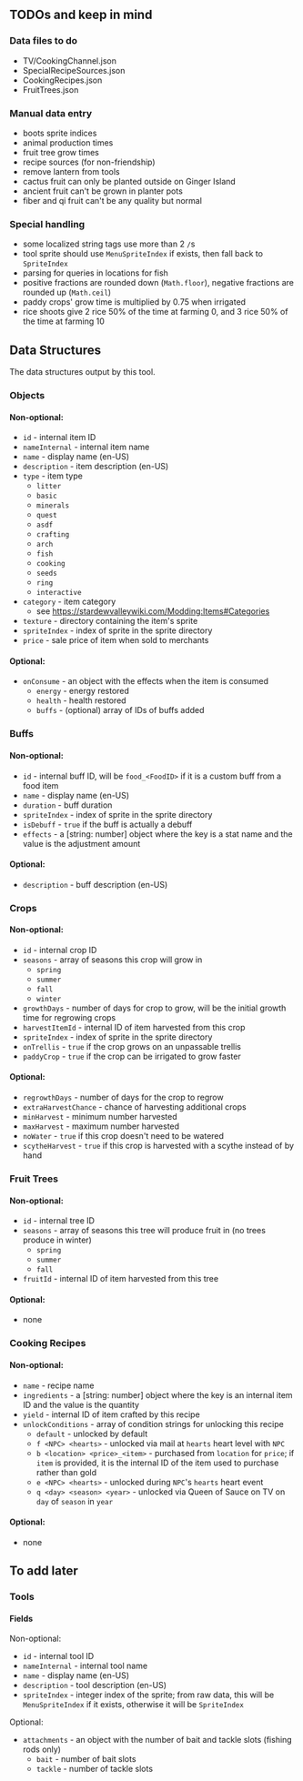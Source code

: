 ## TODOs and keep in mind
### Data files to do
- TV/CookingChannel.json
- SpecialRecipeSources.json
- CookingRecipes.json
- FruitTrees.json

### Manual data entry
- boots sprite indices
- animal production times
- fruit tree grow times
- recipe sources (for non-friendship)
- remove lantern from tools
- cactus fruit can only be planted outside on Ginger Island
- ancient fruit can't be grown in planter pots
- fiber and qi fruit can't be any quality but normal

### Special handling
- some localized string tags use more than 2 `/`s
- tool sprite should use `MenuSpriteIndex` if exists, then fall back to `SpriteIndex`
- parsing for queries in locations for fish
- positive fractions are rounded down (`Math.floor`), negative fractions are rounded up (`Math.ceil`)
- paddy crops' grow time is multiplied by 0.75 when irrigated
- rice shoots give 2 rice 50% of the time at farming 0, and 3 rice 50% of the time at farming 10

## Data Structures
The data structures output by this tool.

### Objects
#### Non-optional:
- `id` - internal item ID
- `nameInternal` - internal item name
- `name` - display name (en-US)
- `description` - item description (en-US)
- `type` - item type
    - `litter`
    - `basic`
    - `minerals`
    - `quest`
    - `asdf`
    - `crafting`
    - `arch`
    - `fish`
    - `cooking`
    - `seeds`
    - `ring`
    - `interactive`
- `category` - item category
    - see https://stardewvalleywiki.com/Modding:Items#Categories
- `texture` - directory containing the item's sprite
- `spriteIndex` - index of sprite in the sprite directory
- `price` - sale price of item when sold to merchants

#### Optional:
- `onConsume` - an object with the effects when the item is consumed
    - `energy` - energy restored
    - `health` - health restored
    - `buffs` - (optional) array of IDs of buffs added

### Buffs
#### Non-optional:
- `id` - internal buff ID, will be `food_<FoodID>` if it is a custom buff from a food item
- `name` - display name (en-US)
- `duration` - buff duration
- `spriteIndex` - index of sprite in the sprite directory
- `isDebuff` - `true` if the buff is actually a debuff
- `effects` - a [string: number] object where the key is a stat name and the value is the adjustment amount

#### Optional:
- `description` - buff description (en-US)

### Crops
#### Non-optional:
- `id` - internal crop ID
- `seasons` - array of seasons this crop will grow in
    - `spring`
    - `summer`
    - `fall`
    - `winter`
- `growthDays` - number of days for crop to grow, will be the initial growth time for regrowing crops
- `harvestItemId` - internal ID of item harvested from this crop
- `spriteIndex` - index of sprite in the sprite directory
- `onTrellis` - `true` if the crop grows on an unpassable trellis
- `paddyCrop` - `true` if the crop can be irrigated to grow faster

#### Optional:
- `regrowthDays` - number of days for the crop to regrow
- `extraHarvestChance` - chance of harvesting additional crops
- `minHarvest` - minimum number harvested
- `maxHarvest` - maximum number harvested
- `noWater` - `true` if this crop doesn't need to be watered
- `scytheHarvest` - `true` if this crop is harvested with a scythe instead of by hand

### Fruit Trees
#### Non-optional:
- `id` - internal tree ID
- `seasons` - array of seasons this tree will produce fruit in (no trees produce in winter)
    - `spring`
    - `summer`
    - `fall`
- `fruitId` - internal ID of item harvested from this tree

#### Optional:
- none

### Cooking Recipes
#### Non-optional:
- `name` - recipe name
- `ingredients` - a [string: number] object where the key is an internal item ID and the value is the quantity
- `yield` - internal ID of item crafted by this recipe
- `unlockConditions` - array of condition strings for unlocking this recipe
    - `default` - unlocked by default
    - `f <NPC> <hearts>` - unlocked via mail at `hearts` heart level with `NPC`
    - `b <location> <price>_<item>` - purchased from `location` for `price`; if `item` is provided, it is the internal ID of the item used to purchase rather than gold
    - `e <NPC> <hearts>` - unlocked during `NPC`'s `hearts` heart event
    - `q <day> <season> <year>` - unlocked via Queen of Sauce on TV on `day` of `season` in `year`

#### Optional:
- none

## To add later

### Tools
#### Fields
Non-optional:
- `id` - internal tool ID
- `nameInternal` - internal tool name
- `name` - display name (en-US)
- `description` - tool description (en-US)
- `spriteIndex` - integer index of the sprite; from raw data, this will be `MenuSpriteIndex` if it exists, otherwise it will be `SpriteIndex`

Optional:
- `attachments` - an object with the number of bait and tackle slots (fishing rods only)
    - `bait` - number of bait slots
    - `tackle` - number of tackle slots
